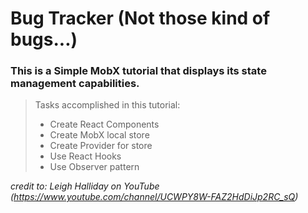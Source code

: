# Bug Tracker (Not those kind of bugs...)

### This is a Simple MobX tutorial that displays its state management capabilities.

>Tasks accomplished in this tutorial:
>* Create React Components
>* Create MobX local store
>* Create Provider for store
>* Use React Hooks
>* Use Observer pattern

*credit to: Leigh Halliday on YouTube (https://www.youtube.com/channel/UCWPY8W-FAZ2HdDiJp2RC_sQ)*
